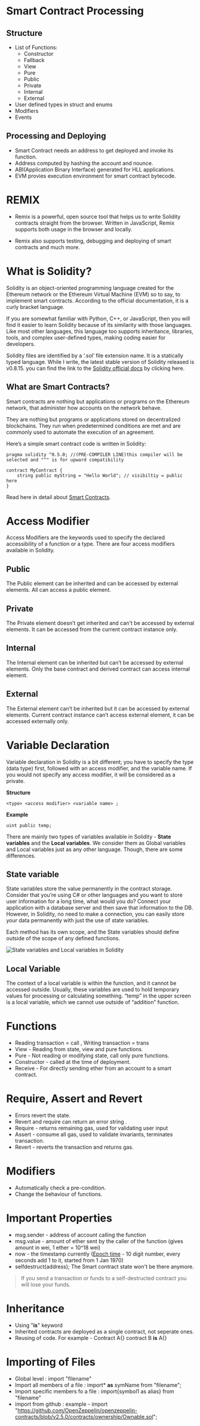 # Smart Contract Processing 

## Structure

- List of Functions: 
    - Constructor 
    - Fallback 
    - View 
    - Pure 
    - Public
    - Private 
    - Internal
    - External
- User defined types in struct and enums
- Modifiers
- Events

## Processing and Deploying 

- Smart Contract needs an address to get deployed and invoke its function.
- Address computed by hashing the account and nounce.
- ABI(Application Binary Interface) generated for HLL applications.
- EVM provies execution environment for smart contract bytecode.

# REMIX

- Remix is a powerful, open source tool that helps us to write Solidity contracts straight from the browser. Written in JavaScript, Remix supports both usage in the browser and locally.

- Remix also supports testing, debugging and deploying of smart contracts and much more.

# What is Solidity?

Solidity is an object-oriented programming language created for the Ethereum network or the Ethereum Virtual Machine (EVM) so to say, to implement smart contracts. According to the official documentation, it is a curly bracket language.

If you are somewhat familiar with Python, C++, or JavaScript, then you will find it easier to learn Solidity because of its similarity with those languages. Like most other languages, this language too supports inheritance, libraries, tools, and complex user-defined types, making coding easier for developers.

Solidity files are identified by a ‘.sol’ file extension name. It is a statically typed language. While I write, the latest stable version of Solidity released is v0.8.15. you can find the link to the [Solidity official docs](https://docs.soliditylang.org/en/v0.8.15/) by clicking here.

## What are Smart Contracts?

Smart contracts are nothing but applications or programs on the Ethereum network, that administer how accounts on the network behave.

They are nothing but programs or applications stored on decentralized blockchains. They run when predetermined conditions are met and are commonly used to automate the execution of an agreement.

Here’s a simple smart contract code is written in Solidity:

```solidity
pragma solidity ^0.5.0; //(PRE-COMPILER LINE)this compiler will be selected and "^" is for upward compatibility

contract MyContract {
    string public myString = "Hello World"; // visibiltiy = public here
}
```
Read here in detail about [Smart Contracts](https://www.ibm.com/topics/smart-contracts).

# Access Modifier
 
Access Modifiers are the keywords used to specify the declared accessibility of a function or a type. There are four access modifiers available in Solidity.
 
## Public
 
The Public element can be inherited and can be accessed by external elements. All can access a public element. 
 
## Private
 
The Private element doesn’t get inherited and can't be accessed by external elements. It can be accessed from the current contract instance only. 
 
## Internal
 
The Internal element can be inherited but can’t be accessed by external elements. Only the base contract and derived contract can access internal element.
 
## External
 
The External element can’t be inherited but it can be accessed by external elements. Current contract instance can’t access external element, it can be accessed externally only.
 
# Variable Declaration 
 
Variable declaration in Solidity is a bit different; you have to specify the type (data type) first, followed with an access modifier, and the variable name. If you would not specify any access modifier, it will be considered as a private.  
 
**Structure**
```solidity
<type> <access modifier> <variable name> ;  
```
**Example**
```solidity
uint public temp;
```   
There are mainly two types of variables available in Solidity - **State variables** and the **Local variables**. We consider them as Global variables and Local variables just as any other language. Though, there are some differences.
 
## State variable
 
State variables store the value permanently in the contract storage. Consider that you’re using C# or other languages and you want to store user information for a long time, what would you do? Connect your application with a database server and then save that information to the DB. However, in Solidity, no need to make a connection, you can easily store your data permanently with just the use of state variables. 
 
Each method has its own scope, and the State variables should define outside of the scope of any defined functions.
 
![State variables and Local variables in Solidity](variables.png)

## Local Variable
 
The context of a local variable is within the function, and it cannot be accessed outside. Usually, these variables are used to hold temporary values for processing or calculating something. “temp” in the upper screen is a local variable, which we cannot use outside of “addition” function.

# Functions

- Reading transaction = call , Writing transaction = trans
- View - Reading from state, view and pure functions.
- Pure - Not reading or modifying state, call only pure functions.
- Constructor - called at the time of deployment.
- Receive - For directly sending ether from an account to a smart contract.

# Require, Assert and Revert 

- Errors revert the state.
- Revert and require can return an error string .
- Require - returns remaining gas, used for validating user input 
- Assert - consume all gas, used to validate invariants, terminates transaction.
- Revert - reverts the transaction and returns gas.

# Modifiers

- Automatically check a pre-condition.
- Change the behaviour of functions.

# Important Properties 

- msg.sender - address of account calling the function
- msg.value - amount of ether sent by the caller of the function (gives amount in wei, 1 ether = 10^18 wei)
- now - the timestamp currently ([Epoch time](https://www.epochconverter.com/) - 10 digit number, every seconds add 1 to it, started from 1 Jan 1970)
- selfdestruct(address); The Smart contract state won't be there anymore.

> If you send a transaction or funds to a self-destructed contract you will lose your funds.

# Inheritance

<!-- It is basically reusing of code. Private functions cannot be inherited. -->
- Using "**is**" keyword 
- Inherited contracts are deployed as a single contract, not seperate ones.
- Reusing of code. For example - 
    Contract A{}
    contract B **is** A{}

# Importing of Files

<!-- 4 ways of importing files -->
- Global level : import "filename"
- Import all members of a file : import* **as** symName from "filename";
- Import specific members fo a file : import{symbol1 as alias} from "filename"
- import from github : example - import "https://github.com/OpenZeppelin/openzeppelin-contracts/blob/v2.5.0/contracts/ownership/Ownable.sol";
